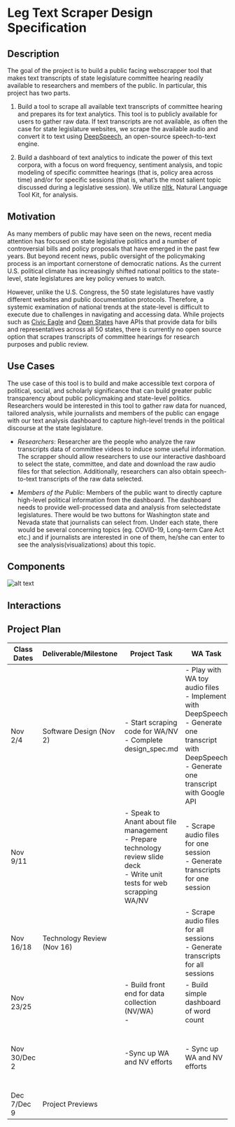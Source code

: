 # Leg Text Scraper Design Specification

## Description

The goal of the project is to build a public facing webscrapper tool that makes text transcripts of state legislature committee 
hearing readily available to researchers and members of the public.  In particular, this project has two parts. 

1. Build a tool to scrape all available text transcripts of committee hearing and prepares its for text analytics. This 
tool is to publicly available for users to gather raw data. If text transcripts are not available, as often the case for state legislature websites, we scrape the available audio and convert it to text using [DeepSpeech](https://deepspeech.readthedocs.io/en/r0.9/), an open-source speech-to-text engine.

2. Build a dashboard of text analytics to indicate the power of this text corpora, with a focus on 
word frequency, sentiment analysis, and topic modeling of specific committee hearings (that is, policy area across time) and/or for specific sessions 
(that is, what’s the most salient topic discussed during a legislative session). We utilize [nltk](http://ntlk.org), Natural Language Tool Kit, for analysis.

## Motivation

As many members of public may have seen on the news, recent media attention has focused on state legislative politics and a 
number of controversial bills and policy proposals that have emerged in the past few years. But beyond recent news, public 
oversight of the policymaking process is an important cornerstone of democratic nations. As the current U.S. political climate 
has increasingly shifted national politics to the state-level, state legislatures are key policy venues to watch.

However, unlike the U.S. Congress, the 50 state legislatures have vastly different websites and public documentation protocols. 
Therefore, a systemic examination of national trends at the state-level is difficult to execute due to challenges in navigating and 
accessing data. While projects such as [Civic Eagle](https://www.civiceagle.com) and [Open States](https://openstates.org) have APIs that provide data for bills and representatives across all 50 states, there is currently no open source option that scrapes transcripts of committee hearings for research purposes and public review.

## Use Cases

The use case of this tool is to build and make accessible text corpora of political, social, and scholarly significance that can build greater public transparency about public policymaking and state-level politics. Researchers would be interested in this tool to gather raw data for nuanced, tailored analysis, while journalists and members of the public can engage with our text analysis dashboard to capture high-level trends in the political discourse at the state legislature.

- *Researchers*: Researcher are the people who analyze the raw transcripts data of committee videos to induce some useful information. The scrapper should allow researchers to use our interactive dashboard to select the state, committee, and date and download the raw audio files for that selection. Additionally, researchers can also obtain speech-to-text transcripts of the raw data selected. 

- *Members of the Public*: Members of the public want to directly capture high-level political information from the dashboard. The dashboard needs to provide well-processed data and analysis from selectedstate legislatures. There would be two buttons for Washington state and Nevada state that journalists can select from. Under each state, there would be several concerning topics (eg. COVID-19, Long-term Care Act etc.) and if journalists are interested in one of them, he/she can enter to see the analysis(visualizations) about this topic.

## Components
![alt text](https://github.com/ka-chang/leg-text-scraper/blob/main/doc/Flow%20chart.PNG)

## Interactions

## Project Plan

| Class Dates 	| Deliverable/Milestone 	| Project Task 	| WA Task 	| NV Task 	|
|---	|---	|---	|---	|---	|
| Nov 2/4 	| Software Design (Nov 2) 	| - Start scraping code for WA/NV<br>- Complete design_spec.md 	| - Play with WA toy audio files <br>- Implement with DeepSpeech<br>- Generate one transcript with DeepSpeech<br>- Generate one transcript with Google API 	| - Play with NV pdf files<br>- Convert PDF to json<br><br>- Conduct a word count of toy files 	|
| Nov 9/11 	|  	| - Speak to Anant about file management<br>- Prepare technology review slide deck<br>- Write unit tests for web scrapping WA/NV 	| - Scrape audio files for one session<br>- Generate transcripts for one session 	| - Scrape all pdfs, convert PDF to json<br><br>- Conduct sentiment analysis<br> 	|
| Nov 16/18 	| Technology Review (Nov 16) 	|  	| - Scrape audio files for all sessions<br>- Generate transcripts for all sessions 	| - Conduct unsupervised topic modeling 	|
| Nov 23/25 	|  	| - Build front end for data collection (NV/WA)<br>-  	| - Build simple dashboard of word count 	| - Build dashboard 	|
| Nov 30/Dec 2 	|  	| -Sync up WA and NV efforts 	| - Sync up WA and NV efforts 	| - Dashboard running for team to review<br>- Sync up WA and NV efforts 	|
| Dec 7/Dec 9 	| Project Previews  	|  	|  	|  	|
